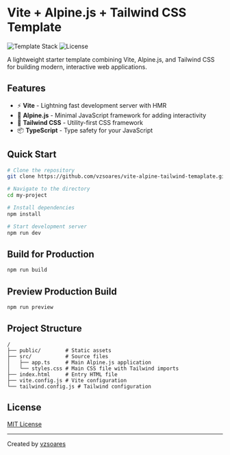 # Vite + Alpine.js + Tailwind CSS Template

![Template Stack](https://img.shields.io/badge/stack-Vite%20%7C%20Alpine.js%20%7C%20Tailwind%20CSS-blue)
![License](https://img.shields.io/badge/license-MIT-green)

A lightweight starter template combining Vite, Alpine.js, and Tailwind CSS for building modern, interactive web applications.

## Features

- ⚡️ **Vite** - Lightning fast development server with HMR
- 🗻 **Alpine.js** - Minimal JavaScript framework for adding interactivity
- 🎨 **Tailwind CSS** - Utility-first CSS framework
- 📦 **TypeScript** - Type safety for your JavaScript

## Quick Start

```bash
# Clone the repository
git clone https://github.com/vzsoares/vite-alpine-tailwind-temaplate.git my-project

# Navigate to the directory
cd my-project

# Install dependencies
npm install

# Start development server
npm run dev
```

## Build for Production

```bash
npm run build
```

## Preview Production Build

```bash
npm run preview
```

## Project Structure

```
/
├── public/        # Static assets
├── src/           # Source files
│   ├── app.ts     # Main Alpine.js application
│   └── styles.css # Main CSS file with Tailwind imports
├── index.html     # Entry HTML file
├── vite.config.js # Vite configuration
└── tailwind.config.js # Tailwind configuration
```

## License

[MIT License](LICENSE)

---

Created by [vzsoares](https://github.com/vzsoares)
